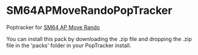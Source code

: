 # SM64APMoveRandoPopTracker

Poptracker for [SM64 AP Move Rando](https://github.com/n00byKing/sm64ex/)

You can install this pack by downloading the .zip file and dropping the .zip file in the 'packs' folder in your PopTracker install.
